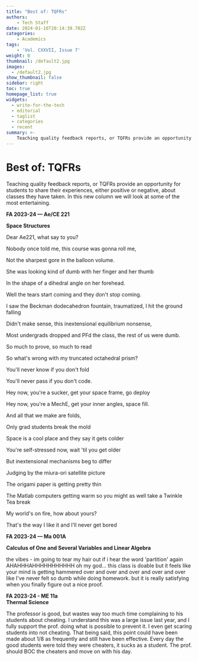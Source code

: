 ```yaml
---
title: "Best of: TQFRs"
authors: 
    - Tech Staff
date: 2024-01-16T20:14:39.702Z
categories:
    - Academics
tags:
    - 'Vol. CXXVII, Issue 7'
weight: 0
thumbnail: /default2.jpg
images:
  - /default2.jpg
show_thumbnail: false
sidebar: right
toc: true
homepage_list: true
widgets:
  - write-for-the-tech
  - editorial
  - taglist
  - categories
  - recent
summary: >-
    Teaching quality feedback reports, or TQFRs provide an opportunity for students to share their experiences, either positive or negative, about classes they have taken. In this new column we will look at some of the most entertaining.
---
```


# Best of: TQFRs

Teaching quality feedback reports, or TQFRs provide an opportunity for students to share their experiences, either positive or negative, about classes they have taken. In this new column we will look at some of the most entertaining.

**FA 2023-24 — Ae/CE 221**

**Space Structures**

Dear Ae221, what say to you?

Nobody once told me, this course was gonna roll me,

Not the sharpest gore in the balloon volume.

She was looking kind of dumb with her finger and her thumb

In the shape of a dihedral angle on her forehead.

Well the tears start coming and they don't stop coming.

I saw the Beckman dodecahedron fountain, traumatized, I hit the ground falling

Didn't make sense, this inextensional equilibrium nonsense,

Most undergrads dropped and PFd the class, the rest of us were dumb.

So much to prove, so much to read

So what's wrong with my truncated octahedral prism?

You'll never know if you don't fold

You'll never pass if you don't code.

Hey now, you're a sucker, get your space frame, go deploy

Hey now, you're a MechE, get your inner angles, space fill.

And all that we make are folds,

Only grad students break the mold

Space is a cool place and they say it gets colder

You're self-stressed now, wait 'til you get older

But inextensional mechanisms beg to differ

Judging by the miura-ori satellite picture

The origami paper is getting pretty thin

The Matlab computers getting warm so you might as well take a Twinkle Tea break

My world's on fire, how about yours?

That's the way I like it and I'll never get bored

**FA 2023-24 — Ma 001A**

**Calculus of One and Several Variables and Linear Algebra**

the vibes - im going to tear my hair out if i hear the word 'partition' again AHAHHHAHHHHHHHHHHH oh my god... this class is doable but it feels like your mind is getting hammered over and over and over and over and over like I've never felt so dumb while doing homework. but it is really satisfying when you finally figure out a nice proof.

**FA 2023-24 - ME 11a \
Thermal Science**

The professor is good, but wastes way too much time complaining to his students about cheating. I understand this was a large issue last year, and I fully support the prof. doing what is possible to prevent it. I even get scaring students into not cheating. That being said, this point could have been made about 1/8 as frequently and still have been effective. Every day the good students were told they were cheaters, it sucks as a student. The prof. should BOC the cheaters and move on with his day.
